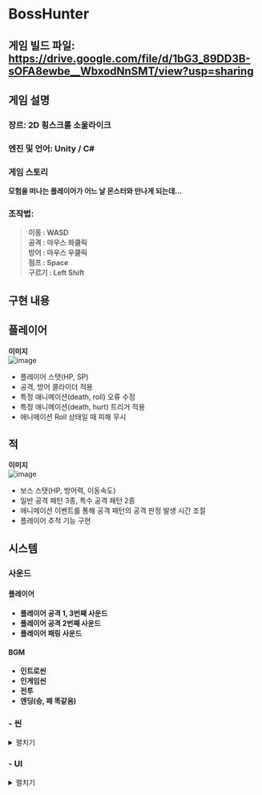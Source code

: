 # BossHunter

## 게임 빌드 파일: https://drive.google.com/file/d/1bG3_89DD3B-sOFA8ewbe__WbxodNnSMT/view?usp=sharing

## 게임 설명
### 장르: 2D 횡스크롤 소울라이크
### 엔진 및 언어: Unity / C#
### 게임 스토리
**모험을 떠나는 플레이어가 어느 날 몬스터와 만나게 되는데...**

### 조작법:
> **이동 : WASD**  
> **공격 : 마우스 좌클릭**  
> **방어 : 마우스 우클릭**  
> **점프 : Space**  
> **구르기 : Left Shift**

## 구현 내용
## 플레이어
**이미지**  
![image](https://github.com/ACEDIA2567/BossHunter/assets/101154683/50c802e0-ec19-4e93-b954-29521026a610)  
- 플레이어 스탯(HP, SP)
- 공격, 방어 콜라이더 적용
- 특정 애니메이션(death, roll) 오류 수정
- 특정 애니메이션(death, hurt) 트리거 적용
- 애니메이션 Roll 상태일 때 피해 무시

## 적
**이미지**  
![image](https://github.com/ACEDIA2567/BossHunter/assets/101154683/b5837da7-17df-43c1-84bc-6c1c73de9efb)  
- 보스 스탯(HP, 방어력, 이동속도)
- 일반 공격 패턴 3종, 특수 공격 패턴 2종
- 애니메이션 이벤트를 통해 공격 패턴의 공격 판정 발생 시간 조절
- 플레이어 추적 기능 구현

## 시스템  

### 사운드  
#### 플레이어  
- **플레이어 공격 1, 3번째 사운드**  
- **플레이어 공격 2번째 사운드**  
- **플레이어 패링 사운드**  

#### BGM  
- **인트로씬**  
- **인게임씬**
- **전투**
- **엔딩(승, 패 똑같음)**  

### - 씬  
<details>
<summary>펼치기</summary>
  
**인트로씬**  
![image](https://github.com/ACEDIA2567/BossHunter/assets/101154683/95142ed4-20a7-4f26-a5cf-33f83892b70d)  
**인게임씬**  
![image](https://github.com/ACEDIA2567/BossHunter/assets/101154683/b2b19fb4-2786-4518-b168-bac4f73e9fee)

</details>

### - UI
<details>
<summary>펼치기</summary>
  
**옵션 창**  
![image](https://github.com/ACEDIA2567/BossHunter/assets/101154683/7a8efc00-d295-4c3f-a065-bfecbbff4182)

**게임 클리어**  
![image](https://github.com/ACEDIA2567/BossHunter/assets/101154683/87f437e1-67d8-4c6c-bd14-301ebb566f42)

**게임 오버**  
![image](https://github.com/ACEDIA2567/BossHunter/assets/101154683/2241e2af-382e-470f-9c4f-98da5cebc6bb)

**플레이어 UI**  
![image](https://github.com/ACEDIA2567/BossHunter/assets/101154683/191b8e45-463c-4f43-ab7c-a440f6aa1b58)

**몬스터 UI**  
![image](https://github.com/ACEDIA2567/BossHunter/assets/101154683/b1f7f84b-ba55-4dc4-b882-d3d979bcd6b2)

</details>

